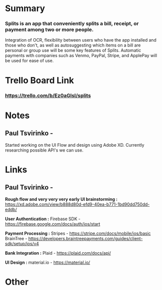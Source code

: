 # Summary
### Splits is an app that conveniently splits a bill, receipt, or payment among two or more people. 
Integration of OCR, flexibility between users who have the app installed and those who don't, as well 
as autosuggesting which items on a bill are personal or group use will be some key features of Splits. 
Automatic payments with companies such as Venmo, PayPal, Stripe, and ApplePay will be used for ease of use.

# Trello Board Link
### https://trello.com/b/Ez0aGlsI/splits

# Notes
## Paul Tsvirinko - 
 Started working on the UI Flow and design using Adobe XD. Currently researching possible API's we can use.
  
# Links
## Paul Tsvirinko -

**Rough flow and very very very early UI brainstorming :** https://xd.adobe.com/view/b888d80d-efd9-40ea-b771-1bd90dd750dd-eddb/

**User Authentication :** Firebase SDK - https://firebase.google.com/docs/auth/ios/start

**Payment Processing :** Stripes - https://stripe.com/docs/mobile/ios/basic
                     BrainTree - https://developers.braintreepayments.com/guides/client-sdk/setup/ios/v4
                     
**Bank Integration :** Plaid - https://plaid.com/docs/api/

**UI Design :** material.io - https://material.io/
  
  
# Other
